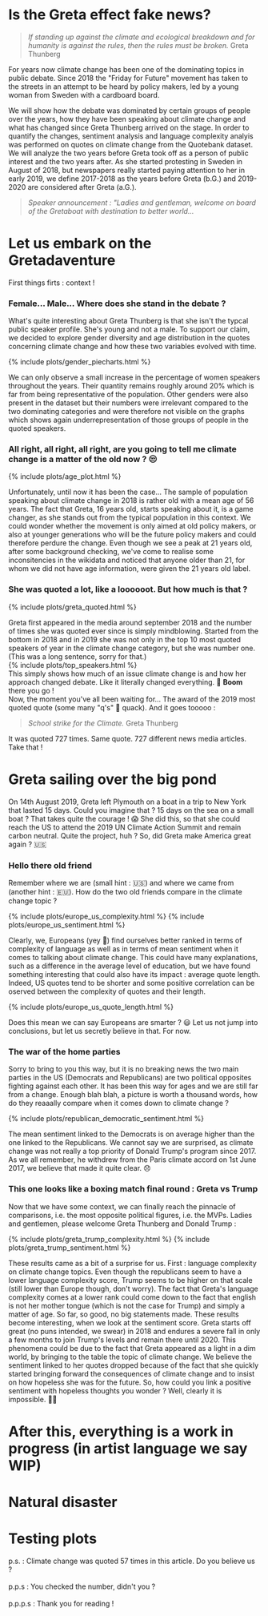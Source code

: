 # Is the Greta effect fake news?
> *If standing up against the climate and ecological breakdown and for humanity is against the rules, then the rules must be broken.* Greta Thunberg

For years now climate change has been one of the dominating topics in public debate.
Since 2018 the "Friday for Future" movement has taken to the streets in an attempt to be heard by policy makers, led by a young woman from Sweden with a cardboard board.

We will show how the debate was dominated by certain groups of people over the years, how they have been speaking about climate change and what has changed since Greta Thunberg arrived on the stage. In order to quantify the changes, sentiment analysis and language complexity analyis was performed on quotes on climate change from the Quotebank dataset. We will analyze the two years before Greta took off as a person of public interest and the two years after. As she started protesting in Sweden in August of 2018, but newspapers really started paying attention to her in early 2019, we define 2017-2018 as the years before Greta (b.G.) and 2019-2020 are considered after Greta (a.G.). 

> *Speaker announcement : "Ladies and gentleman, welcome on board of the Gretaboat with destination to better world...*

# Let us embark on the Gretadaventure
First things firts : context !
### Female... Male... Where does she stand in the debate ?
What's quite interesting about Greta Thunberg is that she isn't the typcal public speaker profile. She's young and not a male. To support our claim, we decided to explore gender diversity and age distribution in the quotes concerning climate change and how these two variables evolved with time.

{% include plots/gender_piecharts.html %}

We can only observe a small increase in the percentage of women speakers throughout the years. Their quantity remains roughly around 20% which is far from being representative of the population. Other genders were also present in the dataset but their numbers were irrelevant compared to the two dominating categories and were therefore not visible on the graphs which shows again underrepresentation of those groups of people in the quoted speakers.  

### All right, all right, all right, are you going to tell me climate change is a matter of the old now ? 😒

{% include plots/age_plot.html %}

Unfortunately, until now it has been the case... The sample of population speaking about climate change in 2018 is rather old with a mean age of 56 years. The fact that Greta, 16 years old, starts speaking about it, is a game changer, as she stands out from the typical population in this context. We could wonder whether the movement is only aimed at old policy makers, or also at younger generations who will be the future policy makers and could therefore perdure the change.
Even though we see a peak at 21 years old, after some background checking, we've come to realise some inconsitencies in the wikidata and noticed that anyone older than 21, for whom we did not have age information, were given the 21 years old label. 

### She was quoted a lot, like a loooooot. But how much is that ?

{% include plots/greta_quoted.html %}

Greta first appeared in the media around september 2018 and the number of times she was quoted ever since is simply mindblowing. Started from the bottom in 2018 and in 2019 she was not only in the top 10 most quoted speakers of year in the climate change category, but she was number one. (This was a long sentence, sorry for that.) <br>
{% include plots/top_speakers.html %}
<br>
This simply shows how much of an issue climate change is and how her approach changed debate. Like it literally changed everything. 🤯 **Boom** there you go ! <br>
Now, the moment you've all been waiting for... The award of the 2019 most quoted quote (some many "q's" 🦆 quack). And it goes tooooo :
> *School strike for the Climate.* Greta Thunberg

It was quoted 727 times. Same quote. 727 different news media articles. Take that !
<br>

# Greta sailing over the big pond
On 14th August 2019, Greta left Plymouth on a boat in a trip to New York that lasted 15 days. Could you imagine that ? 15 days on the sea on a small boat ? That takes quite the courage ! 😱
She did this, so that she could reach the US to attend the 2019 UN Climate Action Summit and remain carbon neutral. Quite the project, huh ?
So, did Greta make America great again ? 🇺🇸

### Hello there old friend
Remember where we are (small hint : 🇺🇸) and where we came from (another hint : 🇪🇺). How do the two old friends compare in the climate change topic ?

{% include plots/europe_us_complexity.html %}
{% include plots/europe_us_sentiment.html %}

Clearly, we, Europeans (yey 🥳) find ourselves better ranked in terms of complexity of language as well as in terms of mean sentiment when it comes to talking about climate change. This could have many explanations, such as a difference in the average level of education, but we have found something interesting that could also have its impact : average quote length. Indeed, US quotes tend to be shorter and some positive correlation can be oserved between the complexity of quotes and their length.

{% include plots/europe_us_quote_length.html %}

Does this mean we can say Europeans are smarter ? 😃 Let us not jump into conclusions, but let us secretly believe in that. For now.

### The war of the home parties
Sorry to bring to you this way, but it is no breaking news the two main parties in the US (Democrats and Republicans) are two political opposites fighting against each other. It has been this way for ages and we are still far from a change. Enough blah blah, a picture is worth a thousand words, how do they reaaally compare when it comes down to climate change ?

{% include plots/republican_democratic_sentiment.html %}

The mean sentiment linked to the Democrats is on average higher than the one linked to the Republicans. We cannot say we are surprised, as climate change was not really a top priority of Donald Trump's program since 2017. As we all remember, he withdrew from the Paris climate accord on 1st June 2017, we believe that made it quite clear. 😞

### This one looks like a boxing match final round : Greta vs Trump
Now that we have some context, we can finally reach the pinnacle of comparisons, i.e. the most opposite political figures, i.e. the MVPs. Ladies and gentlemen, please welcome Greta Thunberg and Donald Trump :

{% include plots/greta_trump_complexity.html %}
{% include plots/greta_trump_sentiment.html %}

These results came as a bit of a surprise for us. First : language complexity on climate change topics. Even though the republicans seem to have a lower language complexity score, Trump seems to be higher on that scale (still lower than Europe though, don't worry). The fact that Greta's language complexity comes at a lower rank could come down to the fact that english is not her mother tongue (which is not the case for Trump) and simply a matter of age. So far, so good, no big statements made. These results become interesting, when we look at the sentiment score. Greta starts off great (no puns intended, we swear) in 2018 and endures a severe fall in only a few months to join Trump's levels and remain there until 2020. This phenomena could be due to the fact that Greta appeared as a light in a dim world, by bringing to the table the topic of climate change. We believe the sentiment linked to her quotes dropped because of the fact that she quickly started bringing forward the consequences of climate change and to insist on how hopeless she was for the future. So, how could you link a positive sentiment with hopeless thoughts you wonder ? Well, clearly it is impossible. 🤷🏻

# After this, everything is a work in progress (in artist language we say WIP)



# Natural disaster

# Testing plots

p.s. : Climate change was quoted 57 times in this article. Do you believe us ?
<br>
<br>
p.p.s : You checked the number, didn't you ?
<br>
<br>
p.p.p.s : Thank you for reading !
